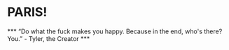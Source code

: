 # PARIS!
*** “Do what the fuck makes you happy. Because in the end, who's there? You.” - Tyler, the Creator ***
